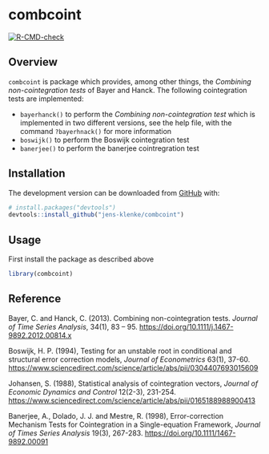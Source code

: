 
<!-- README.md is generated from README.Rmd. Please edit that file -->

# combcoint

<!-- badges: start -->

[![R-CMD-check](https://github.com/jens-klenke/combcoint/workflows/R-CMD-check/badge.svg)](https://github.com/jens-klenke/combcoint/actions)
<!-- badges: end -->

## Overview

`combcoint` is package which provides, among other things, the
*Combining non-cointegration tests* of Bayer and Hanck. The following
cointegration tests are implemented:

-   `bayerhanck()` to perform the *Combining non-cointegration test*
    which is implemented in two different versions, see the help file,
    with the command `?bayerhnack()` for more information
-   `boswijk()` to perform the Boswijk cointegration test
-   `banerjee()` to perform the banerjee cointregration test

## Installation

<!--
You can install the released version of combcoint from [CRAN](https://CRAN.R-project.org) with:


```r
install.packages("combcoint")
```
-->

The development version can be downloaded from
[GitHub](https://github.com/jens-klenke/combcoint) with:

``` r
# install.packages("devtools")
devtools::install_github("jens-klenke/combcoint")
```

## Usage

First install the package as described above

``` r
library(combcoint)
```

## Reference

Bayer, C. and Hanck, C. (2013). Combining non-cointegration tests.
*Journal of Time Series Analysis*, 34(1), 83 – 95.
<https://doi.org/10.1111/j.1467-9892.2012.00814.x>

Boswijk, H. P. (1994), Testing for an unstable root in conditional and
structural error correction models, *Journal of Econometrics* 63(1),
37-60.
<https://www.sciencedirect.com/science/article/abs/pii/0304407693015609>

Johansen, S. (1988), Statistical analysis of cointegration vectors,
*Journal of Economic Dynamics and Control* 12(2-3), 231-254.
<https://www.sciencedirect.com/science/article/abs/pii/0165188988900413>

Banerjee, A., Dolado, J. J. and Mestre, R. (1998), Error-correction
Mechanism Tests for Cointegration in a Single-equation Framework,
*Journal of Times Series Analysis* 19(3), 267-283.
<https://doi.org/10.1111/1467-9892.00091>
